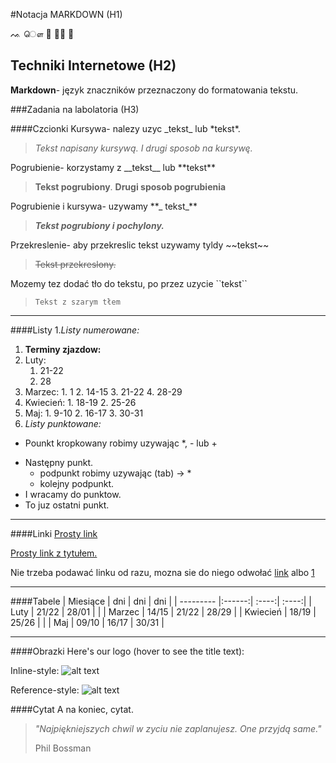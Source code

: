 #Notacja MARKDOWN (H1)

ᨕ ௌ 🔪 📯💜    💼

## Techniki Internetowe (H2)
**Markdown**- język znaczników przeznaczony do formatowania tekstu.

###Zadania na labolatoria (H3)

####Czcionki
Kursywa- nalezy uzyc \_tekst\_ lub \*tekst\*.

> _Tekst napisany kursywą._ *I drugi sposob na kursywę.*

Pogrubienie- korzystamy z \_\_tekst\__ lub \*\*tekst\*\*

> __Tekst pogrubiony__. **Drugi sposob pogrubienia**

Pogrubienie i kursywa- uzywamy \*\*\_ tekst\_\**

> **_Tekst pogrubiony i pochylony._**

Przekreslenie- aby przekreslic tekst uzywamy tyldy \~\~tekst\~\~

> ~~Tekst przekreslony.~~

Mozemy tez dodać tło do tekstu, po przez uzycie \`\`tekst\`\`
> ``Tekst z szarym tłem``

______

####Listy
1._Listy numerowane:_

1. **Terminy zjazdow:**
  1. Luty:
     1. 21-22
     2. 28
   2. Marzec:
     1. 1
     2. 14-15
     3. 21-22
     4. 28-29
   3. Kwiecień:
     1. 18-19
     2. 25-26
   4. Maj:
     1. 9-10
     2. 16-17
     3. 30-31  
2. _Listy punktowane:_

  * Pounkt kropkowany robimy uzywając \*, \- lub \+
  - Następny punkt.
    - podpunkt robimy uzywając (tab) -> *
    + kolejny podpunkt.
  - I wracamy do punktow.
  - To juz ostatni punkt.

**********  
####Linki
[Prosty link](https://www.google.com)

[Prosty link z tytułem.](https://www.google.com "Google's Homepage")

Nie trzeba podawać linku od razu, mozna sie do niego odwołać [link] albo [1]

[1]: http://www.google.pl
[link]: http://www.google.pl

---------
####Tabele
| Miesiące  | dni    | dni   | dni   |
| --------- |:------:| :----:| :----:|
| Luty      | 21/22  | 28/01 |       |
| Marzec    | 14/15  | 21/22 | 28/29 |
| Kwiecień  | 18/19  | 25/26 |       |
| Maj       | 09/10  | 16/17 | 30/31 |

*********
####Obrazki
Here's our logo (hover to see the title text):

Inline-style:
![alt text](http://b2.pinger.pl/bae2ced295dccf7e66fe6612cc07dab7/avatar.jpg)

Reference-style:
![alt text][logo]

[logo]: http://b2.pinger.pl/bae2ced295dccf7e66fe6612cc07dab7/avatar.jpg "Logo Title Text 2"

####Cytat
A na koniec, cytat.
>*"Najpiękniejszych chwil w zyciu nie zaplanujesz. One przyjdą same."*
>
>Phil Bossman
